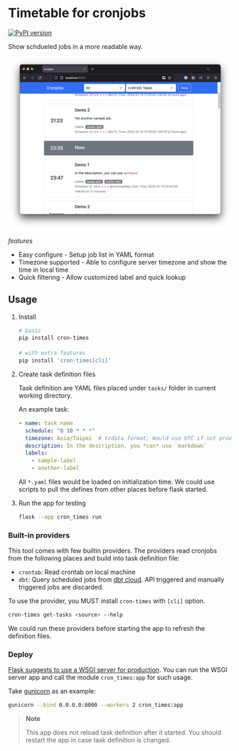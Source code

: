 # Timetable for cronjobs

[![PyPI version](https://img.shields.io/pypi/v/cron-times)](https://pypi.org/project/cron-times/)

Show schdueled jobs in a more readable way.

![screenshot](./screenshot.png)

*features*

* Easy configure - Setup job list in YAML format
* Timezone supported - Able to configure server timezone and show the time in local time
* Quick filtering - Allow customized label and quick lookup


## Usage

1. Install

   ```bash
   # basic
   pip install cron-times

   # with extra features
   pip install 'cron-times[cli]'
   ```

2. Create task definition files

   Task definition are YAML files placed under `tasks/` folder in current working directory.

   An example task:

   ```yaml
   - name: task name
     schedule: "0 10 * * *"
     timezone: Asia/Taipei  # tzdata format; Would use UTC if not provided
     description: In the description, you *can* use `markdown`
     labels:
       - sample-label
       - another-label
   ```

   All `*.yaml` files would be loaded on initialization time.
   We could use scripts to pull the defines from other places before flask started.

3. Run the app for testing

   ```bash
   flask --app cron_times run
   ```

### Built-in providers

This tool comes with few builtin providers. The providers read cronjobs from the following places and build into task definition file:

* `crontab`: Read crontab on local machine
* `dbt`: Query scheduled jobs from [dbt cloud](https://www.getdbt.com/product/what-is-dbt/). API triggered and manually triggered jobs are discarded.

To use the provider, you MUST install `cron-times` with `[cli]` option.

```bash
cron-times get-tasks <source> --help
```

We could run these providers before starting the app to refresh the definition files.

### Deploy

[Flask suggests to use a WSGI server for production](https://flask.palletsprojects.com/en/2.2.x/deploying/).
You can run the WSGI server app and call the module `cron_times:app` for such usage.

Take [gunicorn](https://gunicorn.org/) as an example:

```bash
gunicorn --bind 0.0.0.0:8000 --workers 2 cron_times:app
```

> **Note**
>
> This app does not reload task definition after it started.
> You should restart the app in case task definition is changed.
